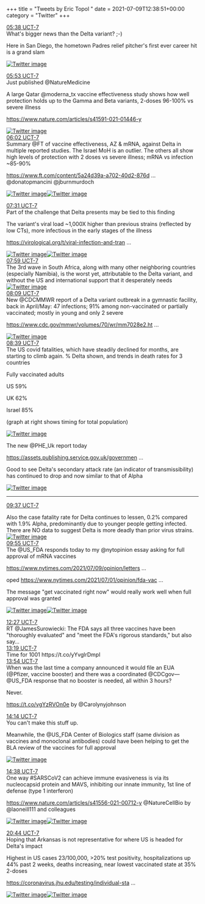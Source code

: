 +++
title = "Tweets by Eric Topol " 
date = 2021-07-09T12:38:51+00:00
category = "Twitter"
+++
<div class="tweet"> 
<div class="profile"> 
<a href="https://twitter.com/erictopol/status/1413477751550398475" target="_blank" rel="noreferer">05:38 UCT-7</a> 
</div> 
<div class="content"> 
What's bigger news than the Delta variant? ;-)

Here in San Diego, the hometown Padres relief pitcher's first ever career hit is a grand slam </div> 
<a href="/twitter/erictopol/images/E52uI5_VEAEnrMn.jpg"  ><img src="/twitter/erictopol/images/E52uI5_VEAEnrMn.jpg" alt="Twitter image" ></img></a></div> 
<div class="tweet"> 
<div class="profile"> 
<a href="https://twitter.com/erictopol/status/1413481507600011264" target="_blank" rel="noreferer">05:53 UCT-7</a> 
</div> 
<div class="content"> 
Just published @NatureMedicine 

A large Qatar @moderna_tx vaccine effectiveness study shows how well protection holds up to the Gamma and Beta variants, 2-doses 96-100% vs severe illness

<a href="https://www.nature.com/articles/s41591-021-01446-y" target="_blank" rel="noreferer">https://www.nature.com/articles/s41591-021-01446-y</a> 
 </div> 
<a href="/twitter/erictopol/images/E52x3pFVIAcxy0e.jpg"  ><img src="/twitter/erictopol/images/E52x3pFVIAcxy0e.jpg" alt="Twitter image" ></img></a></div> 
<div class="tweet"> 
<div class="profile"> 
<a href="https://twitter.com/erictopol/status/1413483794535915525" target="_blank" rel="noreferer">06:02 UCT-7</a> 
</div> 
<div class="content"> 
Summary @FT of vaccine effectiveness, AZ &amp; mRNA, against Delta in multiple reported studies. The Israel MoH is an outlier. The others all show high levels of protection with 2 doses vs severe illness; mRNA vs infection ~85-90%

<a href="https://www.ft.com/content/5a24d39a-a702-40d2-876d-b12a524dc9a5" target="_blank" rel="noreferer">https://www.ft.com/content/5a24d39a-a702-40d2-876d ...</a> 
 @donatopmancini @jburnmurdoch </div> 
<a href="/twitter/erictopol/images/E52yzdHUcAA0drn.jpg"  ><img src="/twitter/erictopol/images/E52yzdHUcAA0drn.jpg" alt="Twitter image" ></img></a><a href="/twitter/erictopol/images/E52yjlfVIAMia71.jpg"  ><img src="/twitter/erictopol/images/E52yjlfVIAMia71.jpg" alt="Twitter image" ></img></a></div> 
<div class="tweet"> 
<div class="profile"> 
<a href="https://twitter.com/erictopol/status/1413506194451288066" target="_blank" rel="noreferer">07:31 UCT-7</a> 
</div> 
<div class="content"> 
Part of the challenge that Delta presents may be tied to this finding

The variant's viral load ~1,000X higher than previous strains (reflected by low CTs), more infectious in the early stages of the illness

<a href="https://virological.org/t/viral-infection-and-transmission-in-a-large-well-traced-outbreak-caused-by-the-delta-sars-cov-2-variant/724" target="_blank" rel="noreferer">https://virological.org/t/viral-infection-and-tran ...</a> 
 </div> 
<a href="/twitter/erictopol/images/E53HuYRUcAQ4osv.png"  ><img src="/twitter/erictopol/images/E53HuYRUcAQ4osv.png" alt="Twitter image" ></img></a><a href="/twitter/erictopol/images/E53Hv4vUcAEkcWo.jpg"  ><img src="/twitter/erictopol/images/E53Hv4vUcAEkcWo.jpg" alt="Twitter image" ></img></a></div> 
<div class="tweet"> 
<div class="profile"> 
<a href="https://twitter.com/erictopol/status/1413513168828080128" target="_blank" rel="noreferer">07:59 UCT-7</a> 
</div> 
<div class="content"> 
The 3rd wave in South Africa, along with many other neighboring countries (especially Namibia), is the worst yet, attributable to the Delta variant, and without the US and international support that it desperately needs </div> 
<a href="/twitter/erictopol/images/E53OXfMUUAI2BgO.jpg"  ><img src="/twitter/erictopol/images/E53OXfMUUAI2BgO.jpg" alt="Twitter image" ></img></a></div> 
<div class="tweet"> 
<div class="profile"> 
<a href="https://twitter.com/erictopol/status/1413515595904000001" target="_blank" rel="noreferer">08:09 UCT-7</a> 
</div> 
<div class="content"> 
New @CDCMMWR report of a Delta variant outbreak in a gymnastic facility, back in April/May: 47 infections; 91% among non-vaccinated or partially vaccinated; mostly in young and only 2 severe

<a href="https://www.cdc.gov/mmwr/volumes/70/wr/mm7028e2.htm?s_cid=mm7028e2_w" target="_blank" rel="noreferer">https://www.cdc.gov/mmwr/volumes/70/wr/mm7028e2.ht ...</a> 
 </div> 
<a href="/twitter/erictopol/images/E53QqEWUUAAwZxs.png"  ><img src="/twitter/erictopol/images/E53QqEWUUAAwZxs.png" alt="Twitter image" ></img></a></div> 
<div class="tweet"> 
<div class="profile"> 
<a href="https://twitter.com/erictopol/status/1413523131784851462" target="_blank" rel="noreferer">08:39 UCT-7</a> 
</div> 
<div class="content"> 
The US covid fatalities, which have steadily declined for months, are starting to climb again. % Delta shown, and trends in death rates for 3 countries

Fully vaccinated adults 

US 59%

UK 62%

Israel 85%

(graph at right shows timing for total population) </div> 
<a href="/twitter/erictopol/images/E53XSXgUYAcVFPc.jpg"  ><img src="/twitter/erictopol/images/E53XSXgUYAcVFPc.jpg" alt="Twitter image" ></img></a></div> 
<div class="thread"> 
<div class="thread-content"> 
The new @PHE_Uk report today

<a href="https://assets.publishing.service.gov.uk/government/uploads/system/uploads/attachment_data/file/1000678/Variants_of_Concern_VOC_Technical_Briefing_18.pdf" target="_blank" rel="noreferer">https://assets.publishing.service.gov.uk/governmen ...</a> 


Good to see Delta's secondary attack rate (an indicator of transmissibility) has continued to drop and now similar to that of Alpha </div> 
<a href="/twitter/erictopol/images/E528tkcUUAIVZhL.jpg"  ><img src="/twitter/erictopol/images/E528tkcUUAIVZhL.jpg" alt="Twitter image" ></img></a><hr><div class="profile"> 
<a href="https://twitter.com/erictopol/status/1413537810296950786" target="_blank" rel="noreferer">09:37 UCT-7</a> 
</div> 
<div class="content"> 
Also the case fatality rate for Delta continues to lessen, 0.2% compared with 1.9% Alpha, predominantly due to younger people getting infected. There are NO data to suggest Delta is more deadly than prior virus strains. </div> 
<a href="/twitter/erictopol/images/E53kxgaVIAoXBFy.jpg"  ><img src="/twitter/erictopol/images/E53kxgaVIAoXBFy.jpg" alt="Twitter image" ></img></a></div> 
<div class="tweet"> 
<div class="profile"> 
<a href="https://twitter.com/erictopol/status/1413542264014479361" target="_blank" rel="noreferer">09:55 UCT-7</a> 
</div> 
<div class="content"> 
The @US_FDA responds today to my @nytopinion essay asking for full approval of mRNA vaccines

<a href="https://www.nytimes.com/2021/07/09/opinion/letters/fda-covid-vaccines.html" target="_blank" rel="noreferer">https://www.nytimes.com/2021/07/09/opinion/letters ...</a> 


oped <a href="https://www.nytimes.com/2021/07/01/opinion/fda-vaccines-full-approval.html" target="_blank" rel="noreferer">https://www.nytimes.com/2021/07/01/opinion/fda-vac ...</a> 


The message "get vaccinated right now" would really work well when full approval was granted </div> 
<a href="/twitter/erictopol/images/E53orcBVoAQwQcO.jpg"  ><img src="/twitter/erictopol/images/E53orcBVoAQwQcO.jpg" alt="Twitter image" ></img></a><a href="/twitter/erictopol/images/E53os3JUYAIDVcb.jpg"  ><img src="/twitter/erictopol/images/E53os3JUYAIDVcb.jpg" alt="Twitter image" ></img></a></div> 
<div class="tweet"> 
<div class="profile"> 
<a href="https://twitter.com/erictopol/status/1413580463893991427" target="_blank" rel="noreferer">12:27 UCT-7</a> 
</div> 
<div class="content"> 
RT @JamesSurowiecki: The FDA says all three vaccines have been "thoroughly evaluated" and "meet the FDA's rigorous standards," but also say…</div> 
</div> 
<div class="tweet"> 
<div class="profile"> 
<a href="https://twitter.com/erictopol/status/1413593695060860929" target="_blank" rel="noreferer">13:19 UCT-7</a> 
</div> 
<div class="content"> 
Time for 1001 https://t.co/yYvglrDmpl</div> 
</div> 
<div class="tweet"> 
<div class="profile"> 
<a href="https://twitter.com/erictopol/status/1413602438322409475" target="_blank" rel="noreferer">13:54 UCT-7</a> 
</div> 
<div class="content"> 
When was the last time a company announced it would file an EUA (@Pfizer, vaccine booster) and there was a coordinated @CDCgov—@US_FDA response that no booster is needed, all within 3 hours?

Never.

https://t.co/vgYzRVOn0e by @Carolynyjohnson</div> 
</div> 
<div class="tweet"> 
<div class="profile"> 
<a href="https://twitter.com/erictopol/status/1413607417720446978" target="_blank" rel="noreferer">14:14 UCT-7</a> 
</div> 
<div class="content"> 
You can't make this stuff up.

Meanwhile, the @US_FDA Center of Biologics staff (same division as vaccines and monoclonal antibodies) could have been helping to get the BLA review of the vaccines for full approval </div> 
<a href="/twitter/erictopol/images/E54jtjYUUAQ30ic.jpg"  ><img src="/twitter/erictopol/images/E54jtjYUUAQ30ic.jpg" alt="Twitter image" ></img></a></div> 
<div class="tweet"> 
<div class="profile"> 
<a href="https://twitter.com/erictopol/status/1413613598476177409" target="_blank" rel="noreferer">14:38 UCT-7</a> 
</div> 
<div class="content"> 
One way #SARSCoV2 can achieve immune evasiveness is via its nucleocapsid protein and MAVS, inhibiting our innate immunity, 1st line of defense (type 1 interferon)

<a href="https://www.nature.com/articles/s41556-021-00712-y" target="_blank" rel="noreferer">https://www.nature.com/articles/s41556-021-00712-y</a> 
 @NatureCellBio by @laoneill111 and colleagues </div> 
<a href="/twitter/erictopol/images/E54payLUcAAo473.jpg"  ><img src="/twitter/erictopol/images/E54payLUcAAo473.jpg" alt="Twitter image" ></img></a><a href="/twitter/erictopol/images/E54pdYTVoAQ0mlW.jpg"  ><img src="/twitter/erictopol/images/E54pdYTVoAQ0mlW.jpg" alt="Twitter image" ></img></a></div> 
<div class="tweet"> 
<div class="profile"> 
<a href="https://twitter.com/erictopol/status/1413705652984188928" target="_blank" rel="noreferer">20:44 UCT-7</a> 
</div> 
<div class="content"> 
Hoping that Arkansas is not representative for where US is headed for Delta's impact

Highest in US cases 23/100,000, &gt;20% test positivity, hospitalizations up 44% past 2 weeks, deaths increasing, near lowest vaccinated state at 35% 2-doses

<a href="https://coronavirus.jhu.edu/testing/individual-states/arkansas" target="_blank" rel="noreferer">https://coronavirus.jhu.edu/testing/individual-sta ...</a> 
 </div> 
<a href="/twitter/erictopol/images/E5584FQVUAkNaV5.jpg"  ><img src="/twitter/erictopol/images/E5584FQVUAkNaV5.jpg" alt="Twitter image" ></img></a><a href="/twitter/erictopol/images/E558579VkAE43SO.jpg"  ><img src="/twitter/erictopol/images/E558579VkAE43SO.jpg" alt="Twitter image" ></img></a></div> 


